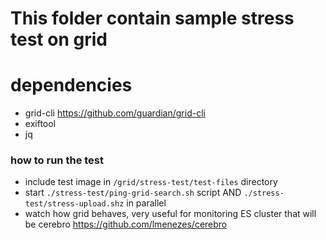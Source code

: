 
# This folder contain sample stress test on grid

# dependencies

- grid-cli https://github.com/guardian/grid-cli
- exiftool
- jq

### how to run the test
- include test image in `/grid/stress-test/test-files` directory
- start ```./stress-test/ping-grid-search.sh``` script AND ```./stress-test/stress-upload.shz``` in parallel
- watch how grid behaves, very useful for monitoring ES cluster that will be cerebro https://github.com/lmenezes/cerebro


